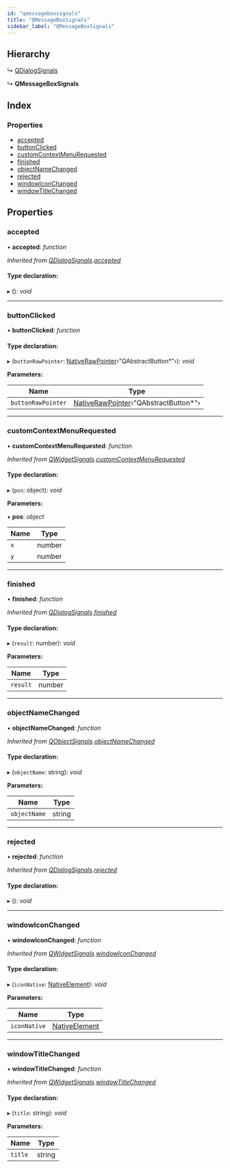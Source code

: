 ```yaml
---
id: "qmessageboxsignals"
title: "QMessageBoxSignals"
sidebar_label: "QMessageBoxSignals"
---
```


## Hierarchy

  ↳ [QDialogSignals](qdialogsignals.md)

  ↳ **QMessageBoxSignals**

## Index

### Properties

* [accepted](qmessageboxsignals.md#accepted)
* [buttonClicked](qmessageboxsignals.md#buttonclicked)
* [customContextMenuRequested](qmessageboxsignals.md#customcontextmenurequested)
* [finished](qmessageboxsignals.md#finished)
* [objectNameChanged](qmessageboxsignals.md#objectnamechanged)
* [rejected](qmessageboxsignals.md#rejected)
* [windowIconChanged](qmessageboxsignals.md#windowiconchanged)
* [windowTitleChanged](qmessageboxsignals.md#windowtitlechanged)

## Properties

###  accepted

• **accepted**: *function*

*Inherited from [QDialogSignals](qdialogsignals.md).[accepted](qdialogsignals.md#accepted)*

#### Type declaration:

▸ (): *void*

___

###  buttonClicked

• **buttonClicked**: *function*

#### Type declaration:

▸ (`buttonRawPointer`: [NativeRawPointer](../globals.md#nativerawpointer)‹"QAbstractButton*"›): *void*

**Parameters:**

Name | Type |
------ | ------ |
`buttonRawPointer` | [NativeRawPointer](../globals.md#nativerawpointer)‹"QAbstractButton*"› |

___

###  customContextMenuRequested

• **customContextMenuRequested**: *function*

*Inherited from [QWidgetSignals](qwidgetsignals.md).[customContextMenuRequested](qwidgetsignals.md#customcontextmenurequested)*

#### Type declaration:

▸ (`pos`: object): *void*

**Parameters:**

▪ **pos**: *object*

Name | Type |
------ | ------ |
`x` | number |
`y` | number |

___

###  finished

• **finished**: *function*

*Inherited from [QDialogSignals](qdialogsignals.md).[finished](qdialogsignals.md#finished)*

#### Type declaration:

▸ (`result`: number): *void*

**Parameters:**

Name | Type |
------ | ------ |
`result` | number |

___

###  objectNameChanged

• **objectNameChanged**: *function*

*Inherited from [QObjectSignals](qobjectsignals.md).[objectNameChanged](qobjectsignals.md#objectnamechanged)*

#### Type declaration:

▸ (`objectName`: string): *void*

**Parameters:**

Name | Type |
------ | ------ |
`objectName` | string |

___

###  rejected

• **rejected**: *function*

*Inherited from [QDialogSignals](qdialogsignals.md).[rejected](qdialogsignals.md#rejected)*

#### Type declaration:

▸ (): *void*

___

###  windowIconChanged

• **windowIconChanged**: *function*

*Inherited from [QWidgetSignals](qwidgetsignals.md).[windowIconChanged](qwidgetsignals.md#windowiconchanged)*

#### Type declaration:

▸ (`iconNative`: [NativeElement](../globals.md#nativeelement)): *void*

**Parameters:**

Name | Type |
------ | ------ |
`iconNative` | [NativeElement](../globals.md#nativeelement) |

___

###  windowTitleChanged

• **windowTitleChanged**: *function*

*Inherited from [QWidgetSignals](qwidgetsignals.md).[windowTitleChanged](qwidgetsignals.md#windowtitlechanged)*

#### Type declaration:

▸ (`title`: string): *void*

**Parameters:**

Name | Type |
------ | ------ |
`title` | string |
